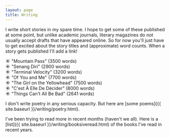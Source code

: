 ```yaml
---
layout: page
title: Writing
---
```


I write short stories in my spare time. I hope to get some of these published at some point,
but unlike academic journals, literary magazines do not usually accept drafts that have
appeared online. So for now you'll just have to get excited about the story titles and (approximate)
word counts. When a story gets published I'll add a link!

&#x2600; "Mountain Pass" (3500 words)  
&#x2600; "Senang Diri" (2900 words)  
&#x2600; "Terminal Velocity" (3200 words)  
&#x2600; "Of You and Me" (7700 words)  
&#x2600; "The Girl on the Yellowhead" (7500 words)  
&#x2600; "C'est À Elle De Décider" (8000 words)  
&#x2600; "Things Can't All Be Bad" (2641 words)  

I don't write poetry in any serious capacity. But here are [some poems]({{ site.baseurl }}/writing/poetry.html).

I've been trying to read more in recent months (haven't we all).
Here is a [list]({{ site.baseurl }}/writing/booksiveread.html)
of the books I've read in recent years.
